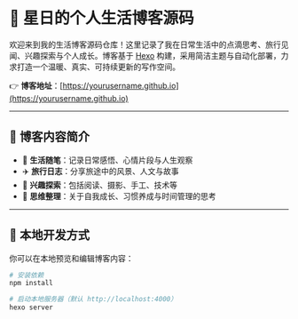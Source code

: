 # 🌿 星日的个人生活博客源码

欢迎来到我的生活博客源码仓库！这里记录了我在日常生活中的点滴思考、旅行见闻、兴趣探索与个人成长。博客基于 [Hexo](https://hexo.io/) 构建，采用简洁主题与自动化部署，力求打造一个温暖、真实、可持续更新的写作空间。

👉 **博客地址**：[https://yourusername.github.io](https://yourusername.github.io)

---

## 📝 博客内容简介

- 📖 **生活随笔**：记录日常感悟、心情片段与人生观察
- ✈️ **旅行日志**：分享旅途中的风景、人文与故事
- 🎨 **兴趣探索**：包括阅读、摄影、手工、技术等
- 🧠 **思维整理**：关于自我成长、习惯养成与时间管理的思考

---

## 🧪 本地开发方式

你可以在本地预览和编辑博客内容：

```bash
# 安装依赖
npm install

# 启动本地服务器（默认 http://localhost:4000）
hexo server
